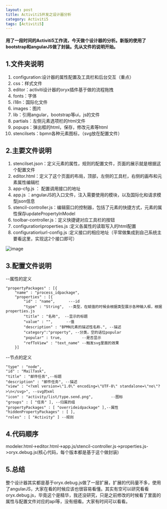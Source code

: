 ```yaml
---
layout: post
title: Activiti5开发之设计器分析
category: Activiti5
tags: [Activiti5]
---
```


####  用了一段时间的Activiti5工作流，今天做个设计器的分析。新版的使用了bootstrap和angularJS做了封装。先从文件的说明开始。 

## 1.文件夹说明

1. configuration:设计器的属性配置及工具栏和后台交互（重点）
1. css：样式文件
1. editor：activiti设计器的oryx插件基于做的流程拖拽
1. fonts：字体
1. i18n：国际化文件
1. images：图片
1. lib：引用angular，bootstrap等ui，js的文件
1. partials：左侧元素选项栏的html文件
1. popups：弹出框的html，保存，修改元素等html
1. stencilsets：bpmn各种元素图标，（svg放在配置文件）

## 2.主要文件说明

1. stencilset.json：定义元素的属性，规则的配置文件，页面的展示就是根据这个配置文件
1. editor.html：定义了这个页面的布局，顶部，左侧的工具栏，右侧的画布和元素属性编辑栏
1. app-cfg.js ： 配置调用接口的地址
1. app.js ：angularJS的入口文件，注入需要使用的模块，以及国际化和请求模型json信息
1. stencil-controller.js：编辑窗口的控制器，包括了元素的快捷方式，元素的属性保存updatePropertyInModel
1. toolbar-controller.js：定义快捷键对应工具栏的按钮
1. configuration\properties.js  :定义各属性的读取写入的html配置 
1. configuration\url-config.js  :定义接口的相应地址（平常做集成到自己系统主要看这里，实现这2个接口即可）


![image](http://static.oschina.net/uploads/img/201602/15150819_cL12.jpg)


## 3.配置文件说明
--属性的定义

```
"propertyPackages" : [{
    "name" : "process_idpackage",
    "properties" : [{
        "id" : "name",      ---id
        "type" : "String",  --类型，在赋值的时候会根据类型展示各种输入框，根据properties.js
        "title" : "名称",  --显示的标题
        "value" : "",      --值
        "description" : "BPMN元素的描述性名称.", --描述
        "category":"property", --分类，空的话位popular
        "popular" : true,         --是否显示
        "refToView" : "text_name" --触发svg里面的效果
    }]
```

--节点的定义

```
"type" : "node", 
"id" : "MailTask", 
"title" : "邮件任务",--标题 
"description" : "邮件任务", --描述 
"view" : "<?xml version=\"1.0\" encoding=\"UTF-8\" standalone=\"no\"?>\n</svg>", --svg的xml 
"icon" : "activity/list/type.send.png",        --图标 
"groups" : [ "任务" ], --归属的组 
"propertyPackages" : [ "overrideidpackage" ],--属性 
"hiddenPropertyPackages" : [ ], 
"roles" : [ "Activity" ] --规则
```


## 4.代码顺序

modeler.html->editor.html->app.js/stencil-controller.js->properties.js->oryx.debug.js(核心代码，每个版本都是基于这个做封装)

## 5.总结

整个设计器其实都是基于oryx.debug.js做了一层扩展，扩展的代码量不多，使用了angularJS，大家在看的时候应该也很容易看懂。其实有空可以研究看看oryx.debug.js，毕竟这个是精华，我还没研究，只是之前修改的时候看了里面的属性与配置文件对应的api等，没有细看。大家有时间可以看看。

